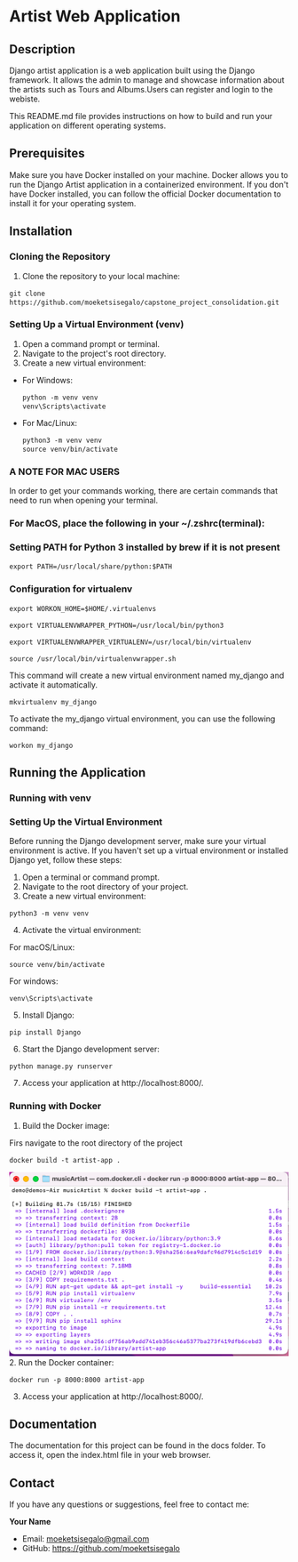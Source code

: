 # Artist Web Application


## Description 
Django artist application is a web application built using the Django framework. It allows the admin to manage and showcase information about
the artists such as Tours and Albums.Users can register and login to the webiste.

This README.md file provides instructions on how to build and run your application on different operating systems.


## Prerequisites

Make sure you have Docker installed on your machine. Docker allows you to run the Django Artist application in a containerized environment.
If you don't have Docker installed, you can follow the official Docker documentation to install it for your operating system.


## Installation

### Cloning the Repository
1. Clone the repository to your local machine:

```
git clone https://github.com/moeketsisegalo/capstone_project_consolidation.git
```
### Setting Up a Virtual Environment (venv)
1. Open a command prompt or terminal.
2. Navigate to the project's root directory.
3. Create a new virtual environment:
- For Windows:
  ```
  python -m venv venv
  venv\Scripts\activate
  ```
- For Mac/Linux:
  ```
  python3 -m venv venv
  source venv/bin/activate
  ```

### A NOTE FOR MAC USERS
In order to get your commands working, there are certain commands that need to run when opening your terminal.

### For MacOS, place the following in your ~/.zshrc(terminal):

### Setting PATH for Python 3 installed by brew if it is not present
```
export PATH=/usr/local/share/python:$PATH
```
### Configuration for virtualenv
```
export WORKON_HOME=$HOME/.virtualenvs
```
```
export VIRTUALENVWRAPPER_PYTHON=/usr/local/bin/python3
```
```
export VIRTUALENVWRAPPER_VIRTUALENV=/usr/local/bin/virtualenv
```
```
source /usr/local/bin/virtualenvwrapper.sh
```

This command will create a new virtual environment named my_django and activate it automatically.
```
mkvirtualenv my_django
```

To activate the my_django virtual environment, you can use the following command:
```
workon my_django
```

## Running the Application
### Running with venv
### Setting Up the Virtual Environment
Before running the Django development server, make sure your virtual environment is active. If you haven't set up a virtual environment or installed Django yet, follow these steps:

1. Open a terminal or command prompt.
2. Navigate to the root directory of your project.
3. Create a new virtual environment:
```
python3 -m venv venv
```
4. Activate the virtual environment:

For macOS/Linux:
```
source venv/bin/activate
```
For windows:
```
venv\Scripts\activate
```

5. Install Django:
```
pip install Django
```

6. Start the Django development server:
```
python manage.py runserver
```
7. Access your application at http://localhost:8000/.

### Running with Docker
1. Build the Docker image:

Firs navigate to the root directory of the project 

```
docker build -t artist-app .
```
![Build App](https://github.com/moeketsisegalo/capstone_project_consolidation/blob/801e29c3e18f1dedc06ea289db9cb64328da5cc7/capstone_screenshots/build%20app.png)
2. Run the Docker container:
```
docker run -p 8000:8000 artist-app
```
3. Access your application at http://localhost:8000/.

## Documentation

The documentation for this project can be found in the docs folder. To access it, open the index.html file in your web browser.

## Contact

If you have any questions or suggestions, feel free to contact me:

**Your Name**
- Email: moeketsisegalo@gmail.com
- GitHub: https://github.com/moeketsisegalo


